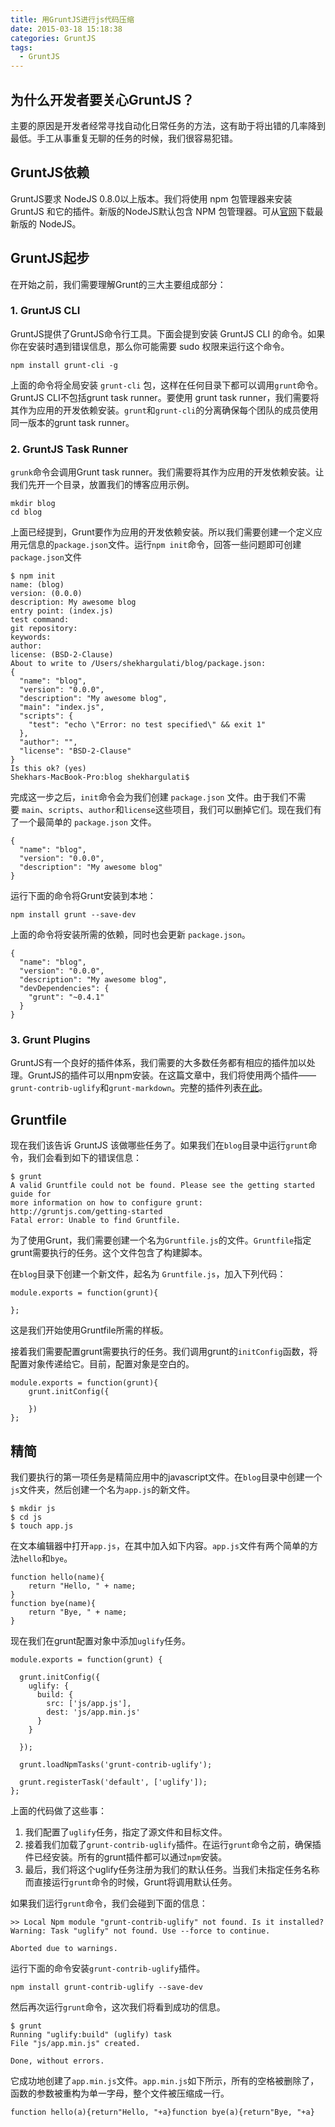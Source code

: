 ```yaml
---
title: 用GruntJS进行js代码压缩
date: 2015-03-18 15:18:38
categories: GruntJS
tags:
  - GruntJS
---
```


## 为什么开发者要关心GruntJS？

主要的原因是开发者经常寻找自动化日常任务的方法，这有助于将出错的几率降到最低。手工从事重复无聊的任务的时候，我们很容易犯错。


## GruntJS依赖

GruntJS要求 NodeJS 0.8.0以上版本。我们将使用 npm 包管理器来安装 GruntJS 和它的插件。新版的NodeJS默认包含 NPM 包管理器。可从[官网](http://nodejs.org/)下载最新版的 NodeJS。


## GruntJS起步

在开始之前，我们需要理解Grunt的三大主要组成部分：

### 1. GruntJS CLI

GruntJS提供了GruntJS命令行工具。下面会提到安装 GruntJS CLI 的命令。如果你在安装时遇到错误信息，那么你可能需要 sudo 权限来运行这个命令。

```
npm install grunt-cli -g
```

上面的命令将全局安装 `grunt-cli` 包，这样在任何目录下都可以调用`grunt`命令。GruntJS CLI不包括grunt task runner。要使用 grunt task runner，我们需要将其作为应用的开发依赖安装。`grunt`和`grunt-cli`的分离确保每个团队的成员使用同一版本的grunt task runner。

### 2. GruntJS Task Runner

`grunk`命令会调用Grunt task runner。我们需要将其作为应用的开发依赖安装。让我们先开一个目录，放置我们的博客应用示例。

```
mkdir blog
cd blog
```

上面已经提到，Grunt要作为应用的开发依赖安装。所以我们需要创建一个定义应用元信息的`package.json`文件。运行`npm init`命令，回答一些问题即可创建`package.json`文件

```
$ npm init
name: (blog) 
version: (0.0.0) 
description: My awesome blog
entry point: (index.js) 
test command: 
git repository: 
keywords: 
author: 
license: (BSD-2-Clause) 
About to write to /Users/shekhargulati/blog/package.json:
{
  "name": "blog",
  "version": "0.0.0",
  "description": "My awesome blog",
  "main": "index.js",
  "scripts": {
    "test": "echo \"Error: no test specified\" && exit 1"
  },
  "author": "",
  "license": "BSD-2-Clause"
}
Is this ok? (yes) 
Shekhars-MacBook-Pro:blog shekhargulati$
```

完成这一步之后，`init`命令会为我们创建 `package.json` 文件。由于我们不需要 `main`、`scripts`、`author`和`license`这些项目，我们可以删掉它们。现在我们有了一个最简单的 `package.json` 文件。

```
{
  "name": "blog",
  "version": "0.0.0",
  "description": "My awesome blog"
}
```

运行下面的命令将Grunt安装到本地：

```
npm install grunt --save-dev
```

上面的命令将安装所需的依赖，同时也会更新 `package.json`。

```
{
  "name": "blog",
  "version": "0.0.0",
  "description": "My awesome blog",
  "devDependencies": {
    "grunt": "~0.4.1"
  }
}
```

### 3. Grunt Plugins

GruntJS有一个良好的插件体系，我们需要的大多数任务都有相应的插件加以处理。GruntJS的插件可以用npm安装。在这篇文章中，我们将使用两个插件——`grunt-contrib-uglify`和`grunt-markdown`。完整的插件列表[在此](http://gruntjs.com/plugins)。


## Gruntfile

现在我们该告诉 GruntJS 该做哪些任务了。如果我们在`blog`目录中运行`grunt`命令，我们会看到如下的错误信息：

```
$ grunt
A valid Gruntfile could not be found. Please see the getting started guide for
more information on how to configure grunt: http://gruntjs.com/getting-started
Fatal error: Unable to find Gruntfile.
```

为了使用Grunt，我们需要创建一个名为`Gruntfile.js`的文件。`Gruntfile`指定grunt需要执行的任务。这个文件包含了构建脚本。

在`blog`目录下创建一个新文件，起名为 `Gruntfile.js`，加入下列代码：

```
module.exports = function(grunt){

};
```

这是我们开始使用Gruntfile所需的样板。

接着我们需要配置grunt需要执行的任务。我们调用grunt的`initConfig`函数，将配置对象传递给它。目前，配置对象是空白的。

```
module.exports = function(grunt){
    grunt.initConfig({

    })  
};
```


## 精简

我们要执行的第一项任务是精简应用中的javascript文件。在`blog`目录中创建一个`js`文件夹，然后创建一个名为`app.js`的新文件。

```
$ mkdir js
$ cd js
$ touch app.js
```

在文本编辑器中打开`app.js`，在其中加入如下内容。`app.js`文件有两个简单的方法`hello`和`bye`。

```
function hello(name){
    return "Hello, " + name;
}
function bye(name){
    return "Bye, " + name;
}
```

现在我们在grunt配置对象中添加`uglify`任务。

```
module.exports = function(grunt) {

  grunt.initConfig({
    uglify: {
      build: {
        src: ['js/app.js'],
        dest: 'js/app.min.js'
      }
    }

  });

  grunt.loadNpmTasks('grunt-contrib-uglify');

  grunt.registerTask('default', ['uglify']);
};
```

上面的代码做了这些事：

1. 我们配置了`uglify`任务，指定了源文件和目标文件。
2. 接着我们加载了`grunt-contrib-uglify`插件。在运行`grunt`命令之前，确保插件已经安装。所有的grunt插件都可以通过`npm`安装。
3. 最后，我们将这个uglify任务注册为我们的默认任务。当我们未指定任务名称而直接运行`grunt`命令的时候，Grunt将调用默认任务。

如果我们运行`grunt`命令，我们会碰到下面的信息：

```
>> Local Npm module "grunt-contrib-uglify" not found. Is it installed?
Warning: Task "uglify" not found. Use --force to continue.

Aborted due to warnings.
```

运行下面的命令安装`grunt-contrib-uglify`插件。

```
npm install grunt-contrib-uglify --save-dev
```

然后再次运行`grunt`命令，这次我们将看到成功的信息。

```
$ grunt
Running "uglify:build" (uglify) task
File "js/app.min.js" created.

Done, without errors.
```

它成功地创建了`app.min.js`文件。`app.min.js`如下所示，所有的空格被删除了，函数的参数被重构为单一字母，整个文件被压缩成一行。

`function hello(a){return"Hello, "+a}function bye(a){return"Bye, "+a}`


